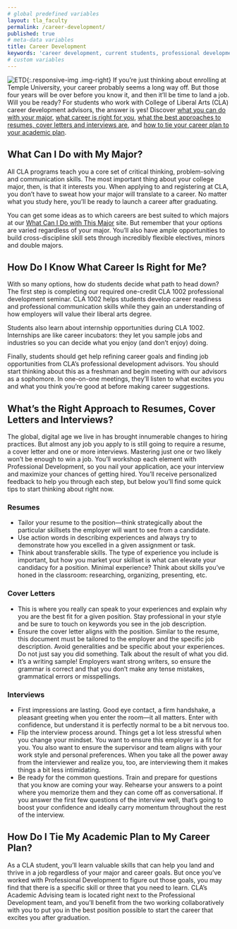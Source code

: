 ```yaml
---
# global predefined variables
layout: tla_faculty
permalink: /career-development/
published: true
# meta-data variables
title: Career Development
keywords: 'career development, current students, professional development'
# custom variables
---
```

![ETD]({{site.baseurl}}/media/resizedgroupshot.jpg){:.responsive-img .img-right}
If you’re just thinking about enrolling at Temple University, your career probably seems a long way off. But those four years will be over before you know it, and then it’ll be time to land a job. Will you be ready? For students who work with College of Liberal Arts (CLA) career development advisors, the answer is yes! Discover [what you can do with your major](#what-can-i-do-with-my-major), [what career is right for you](#how-do-i-know-what-career-is-right-for-me), [what the best approaches to resumes, cover letters and interviews are](#whats-the-right-approach-to-resumes-cover-letters-and-interviews), and [how to tie your career plan to your academic plan](#how-do-i-tie-my-academic-plan-to-my-career-plan).

## What Can I Do with My Major?
All CLA programs teach you a core set of critical thinking, problem-solving and communication skills. The most important thing about your college major, then, is that it interests you. When applying to and registering at CLA, you don’t have to sweat how your major will translate to a career. No matter what you study here, you’ll be ready to launch a career after graduating.

You can get some ideas as to which careers are best suited to which majors at our [What Can I Do with This Major](http://whatcanidowiththismajor.com/info.html) site. But remember that your options are varied regardless of your major. You’ll also have ample opportunities to build cross-discipline skill sets through incredibly flexible electives, minors and double majors.

## How Do I Know What Career Is Right for Me?
With so many options, how do students decide what path to head down? The first step is completing our required one-credit CLA 1002 professional development seminar. CLA 1002 helps students develop career readiness and professional communication skills while they gain an understanding of how employers will value their liberal arts degree. 

Students also learn about internship opportunities during CLA 1002. Internships are like career incubators: they let you sample jobs and industries so you can decide what you enjoy (and don’t enjoy) doing.

Finally, students should get help refining career goals and finding job opportunities from CLA’s professional development advisors. You should start thinking about this as a freshman and begin meeting with our advisors as a sophomore. In one-on-one meetings, they’ll listen to what excites you and what you think you’re good at before making career suggestions.

## What’s the Right Approach to Resumes, Cover Letters and Interviews?
The global, digital age we live in has brought innumerable changes to hiring practices. But almost any job you apply to is still going to require a resume, a cover letter and one or more interviews. Mastering just one or two likely won’t be enough to win a job. You’ll workshop each element with Professional Development, so you nail your application, ace your interview and maximize your chances of getting hired. You’ll receive personalized feedback to help you through each step, but below you’ll find some quick tips to start thinking about right now.

### Resumes
- Tailor your resume to the position—think strategically about the particular skillsets the employer will want to see from a candidate. 
- Use action words in describing experiences and always try to demonstrate how you excelled in a given assignment or task.
- Think about transferable skills. The type of experience you include is important, but how you market your skillset is what can elevate your candidacy for a position. Minimal experience?  Think about skills you’ve honed in the classroom: researching, organizing, presenting, etc. 

### Cover Letters
- This is where you really can speak to your experiences and explain why you are the best fit for a given position. Stay professional in your style and be sure to touch on keywords you see in the job description. 
- Ensure the cover letter aligns with the position. Similar to the resume, this document must be tailored to the employer and the specific job description. Avoid generalities and be specific about your experiences. Do not just say you did something. Talk about the result of what you did.
- It’s a writing sample! Employers want strong writers, so ensure the grammar is correct and that you don’t make any tense mistakes, grammatical errors or misspellings.

### Interviews
- First impressions are lasting. Good eye contact, a firm handshake, a pleasant greeting when you enter the room—it all matters. Enter with confidence, but understand it is perfectly normal to be a bit nervous too. 
- Flip the interview process around. Things get a lot less stressful when you change your mindset. You want to ensure this employer is a fit for you. You also want to ensure the supervisor and team aligns with your work style and personal preferences. When you take all the power away from the interviewer and realize you, too, are interviewing them it makes things a bit less intimidating.
- Be ready for the common questions. Train and prepare for questions that you know are coming your way. Rehearse your answers to a point where you memorize them and they can come off as conversational. If you answer the first few questions of the interview well, that’s going to boost your confidence and ideally carry momentum throughout the rest of the interview.

## How Do I Tie My Academic Plan to My Career Plan?
As a CLA student, you’ll learn valuable skills that can help you land and thrive in a job regardless of your major and career goals. But once you’ve worked with Professional Development to figure out those goals, you may find that there is a specific skill or three that you need to learn. CLA’s Academic Advising  team is located right next to the Professional Development team, and you’ll benefit from the two working collaboratively with you to put you in the best position possible to start the career that excites you after graduation.
